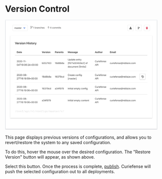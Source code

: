 # Version Control

![](../.gitbook/assets/version-control.png)

This page displays previous versions of configurations, and allows you to revert/restore the system to any saved configuration. 

To do this, hover the mouse over the desired configuration. The "Restore Version" button will appear, as shown above.

Select this button. Once the process is complete, [publish](../console/publish-configuration.md). Curiefense will push the selected configuration out to all deployments.

